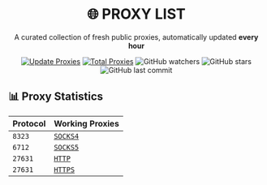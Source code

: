 <div align="center">

# 🌐 PROXY LIST

A curated collection of fresh public proxies, automatically updated **every hour**

[![Update Proxies](https://github.com/handeveloper1/Proxy/actions/workflows/blank.yml/badge.svg)](https://github.com/handeveloper1/Proxy/actions/workflows/blank.yml)
[![Total Proxies](https://img.shields.io/badge/Total%20Proxies-46177-blue.svg)](#)
![GitHub watchers](https://img.shields.io/github/watchers/handeveloper1/Proxy?style=social)
![GitHub stars](https://img.shields.io/github/stars/handeveloper1/Proxy?style=social)
![GitHub last commit](https://img.shields.io/github/last-commit/handeveloper1/Proxy?color=green)


</div>

## 📊 Proxy Statistics
| Protocol | Working Proxies |
|----------|----------------|
|  `8323`| [`SOCKS4`](https://raw.githubusercontent.com/handeveloper1/Proxy/refs/heads/main/proxies/socks4.txt) |
|  `6712`| [`SOCKS5`](https://raw.githubusercontent.com/handeveloper1/Proxy/refs/heads/main/proxies/socks5.txt) |
|  `27631`| [`HTTP`](https://raw.githubusercontent.com/handeveloper1/Proxy/refs/heads/main/proxies/http.txt) |
|  `27631`| [`HTTPS`](https://raw.githubusercontent.com/handeveloper1/Proxy/refs/heads/main/proxies/https.txt) |


